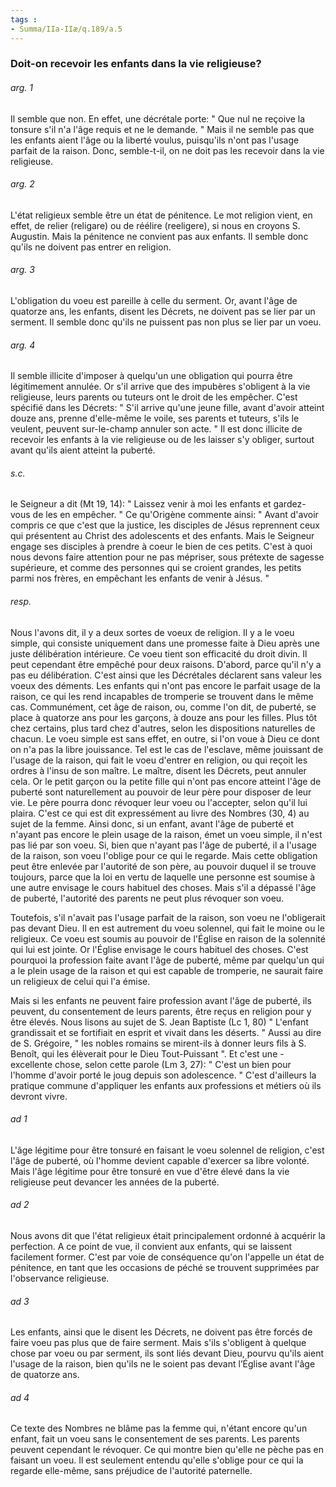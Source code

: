 ```yaml
---
tags : 
- Summa/IIa-IIæ/q.189/a.5
---
```


### Doit-on recevoir les enfants dans la vie religieuse?

###### arg. 1
Il semble que non. En effet, une décrétale porte: " Que nul ne reçoive la tonsure s'il n'a l'âge requis et ne le demande. " Mais il ne semble pas que les enfants aient l'âge ou la liberté voulus, puisqu'ils n'ont pas l'usage parfait de la raison. Donc, semble-t-il, on ne doit pas les recevoir dans la vie religieuse. 

###### arg. 2
L'état religieux semble être un état de pénitence. Le mot religion vient, en effet, de relier (religare) ou de réélire (reeligere), si nous en croyons S. Augustin. Mais la pénitence ne convient pas aux enfants. Il semble donc qu'ils ne doivent pas entrer en religion. 

###### arg. 3
L'obligation du voeu est pareille à celle du serment. Or, avant l'âge de quatorze ans, les enfants, disent les Décrets, ne doivent pas se lier par un serment. Il semble donc qu'ils ne puissent pas non plus se lier par un voeu. 

###### arg. 4
Il semble illicite d'imposer à quelqu'un une obligation qui pourra être légitimement annulée. Or s'il arrive que des impubères s'obligent à la vie religieuse, leurs parents ou tuteurs ont le droit de les empêcher. C'est spécifié dans les Décrets: " S'il arrive qu'une jeune fille, avant d'avoir atteint douze ans, prenne d'elle-même le voile, ses parents et tuteurs, s'ils le veulent, peuvent sur-le-champ annuler son acte. " Il est donc illicite de recevoir les enfants à la vie religieuse ou de les laisser s'y obliger, surtout avant qu'ils aient atteint la puberté. 

###### s.c.
le Seigneur a dit (Mt 19, 14): " Laissez venir à moi les enfants et gardez-vous de les en empêcher. " Ce qu'Origène commente ainsi: " Avant d'avoir compris ce que c'est que la justice, les disciples de Jésus reprennent ceux qui présentent au Christ des adolescents et des enfants. Mais le Seigneur engage ses disciples à prendre à coeur le bien de ces petits. C'est à quoi nous devons faire attention pour ne pas mépriser, sous prétexte de sagesse supérieure, et comme des personnes qui se croient grandes, les petits parmi nos frères, en empêchant les enfants de venir à Jésus. " 

###### resp.
Nous l'avons dit, il y a deux sortes de voeux de religion. Il y a le voeu simple, qui consiste uniquement dans une promesse faite à Dieu après une juste délibération intérieure. Ce voeu tient son efficacité du droit divin. Il peut cependant être empêché pour deux raisons. D'abord, parce qu'il n'y a pas eu délibération. C'est ainsi que les Décrétales déclarent sans valeur les voeux des déments. Les enfants qui n'ont pas encore le parfait usage de la raison, ce qui les rend incapables de tromperie se trouvent dans le même cas. Communément, cet âge de raison, ou, comme l'on dit, de puberté, se place à quatorze ans pour les garçons, à douze ans pour les filles. Plus tôt chez certains, plus tard chez d'autres, selon les dispositions naturelles de chacun. Le voeu simple est sans effet, en outre, si l'on voue à Dieu ce dont on n'a pas la libre jouissance. Tel est le cas de l'esclave, même jouissant de l'usage de la raison, qui fait le voeu d'entrer en religion, ou qui reçoit les ordres à l'insu de son maître. Le maître, disent les Décrets, peut annuler cela. Or le petit garçon ou la petite fille qui n'ont pas encore atteint l'âge de puberté sont naturellement au pouvoir de leur père pour disposer de leur vie. Le père pourra donc révoquer leur voeu ou l'accepter, selon qu'il lui plaira. C'est ce qui est dit expressément au livre des Nombres (30, 4) au sujet de la femme. Ainsi donc, si un enfant, avant l'âge de puberté et n'ayant pas encore le plein usage de la raison, émet un voeu simple, il n'est pas lié par son voeu. Si, bien que n'ayant pas l'âge de puberté, il a l'usage de la raison, son voeu l'oblige pour ce qui le regarde. Mais cette obligation peut être enlevée par l'autorité de son père, au pouvoir duquel il se trouve toujours, parce que la loi en vertu de laquelle une personne est soumise à une autre envisage le cours habituel des choses. Mais s'il a dépassé l'âge de puberté, l'autorité des parents ne peut plus révoquer son voeu. 

Toutefois, s'il n'avait pas l'usage parfait de la raison, son voeu ne l'obligerait pas devant Dieu. Il en est autrement du voeu solennel, qui fait le moine ou le religieux. Ce voeu est soumis au pouvoir de l'Église en raison de la solennité qui lui est jointe. Or l'Église envisage le cours habituel des choses. C'est pourquoi la profession faite avant l'âge de puberté, même par quelqu'un qui a le plein usage de la raison et qui est capable de tromperie, ne saurait faire un religieux de celui qui l'a émise. 

Mais si les enfants ne peuvent faire profession avant l'âge de puberté, ils peuvent, du consentement de leurs parents, être reçus en religion pour y être élevés. Nous lisons au sujet de S. Jean Baptiste (Lc 1, 80) " L'enfant grandissait et se fortifiait en esprit et vivait dans les déserts. " Aussi au dire de S. Grégoire, " les nobles romains se mirent-ils à donner leurs fils à S. Benoît, qui les élèverait pour le Dieu Tout-Puissant ". Et c'est une - excellente chose, selon cette parole (Lm 3, 27): " C'est un bien pour l'homme d'avoir porté le joug depuis son adolescence. " C'est d'ailleurs la pratique commune d'appliquer les enfants aux professions et métiers où ils devront vivre. 

###### ad 1
L'âge légitime pour être tonsuré en faisant le voeu solennel de religion, c'est l'âge de puberté, où l'homme devient capable d'exercer sa libre volonté. Mais l'âge légitime pour être tonsuré en vue d'être élevé dans la vie religieuse peut devancer les années de la puberté. 

###### ad 2
Nous avons dit que l'état religieux était principalement ordonné à acquérir la perfection. A ce point de vue, il convient aux enfants, qui se laissent facilement former. C'est par voie de conséquence qu'on l'appelle un état de pénitence, en tant que les occasions de péché se trouvent supprimées par l'observance religieuse. 

###### ad 3
Les enfants, ainsi que le disent les Décrets, ne doivent pas être forcés de faire voeu pas plus que de faire serment. Mais s'ils s'obligent à quelque chose par voeu ou par serment, ils sont liés devant Dieu, pourvu qu'ils aient l'usage de la raison, bien qu'ils ne le soient pas devant l’Église avant l'âge de quatorze ans. 

###### ad 4
Ce texte des Nombres ne blâme pas la femme qui, n'étant encore qu'un enfant, fait un voeu sans le consentement de ses parents. Les parents peuvent cependant le révoquer. Ce qui montre bien qu'elle ne pèche pas en faisant un voeu. Il est seulement entendu qu'elle s'oblige pour ce qui la regarde elle-même, sans préjudice de l'autorité paternelle. 

